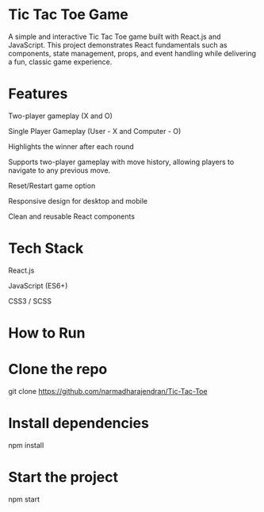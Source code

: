 # Tic Tac Toe Game

A simple and interactive Tic Tac Toe game built with React.js and JavaScript.
This project demonstrates React fundamentals such as components, state management, props, and event handling while delivering a fun, classic game experience.

# Features

Two-player gameplay (X and O)

Single Player Gameplay (User - X and Computer - O)

Highlights the winner after each round

Supports two-player gameplay with move history, allowing players to navigate to any previous move.

Reset/Restart game option

Responsive design for desktop and mobile

Clean and reusable React components

# Tech Stack

React.js

JavaScript (ES6+)

CSS3 / SCSS

# How to Run
# Clone the repo
git clone https://github.com/narmadharajendran/Tic-Tac-Toe

# Install dependencies
npm install

# Start the project
npm start
